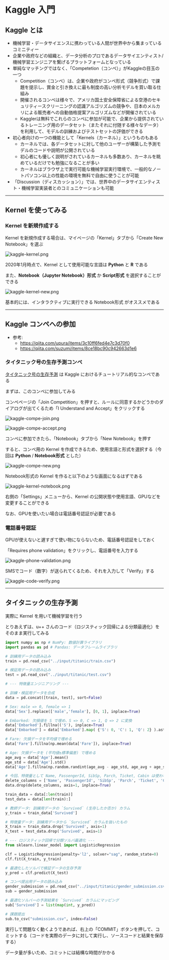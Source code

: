 # Kaggle 入門

## Kaggle とは

- 機械学習・データサイエンスに携わっている人間が世界中から集まっているコミニティー
- 企業や政府などの組織と、データ分析のプロであるデータサイエンティスト/機械学習エンジニアを繋げるプラットフォームとなっている
- 単純なマッチングではなく、「Competetion（コンペ）」がKaggleの目玉の一つ
    - Competition（コンペ）は、企業や政府がコンペ形式（競争形式）で課題を提示し、賞金と引き換えに最も制度の高い分析モデルを買い取る仕組み
    - 開催されるコンペは様々で、アメリカ国土安全保障省による空港のセキュリティースクリーニングの認識アルゴリズムの競争や、日本のメルカリによる販売者への自動価格提案アルゴリズムなどが開催されている
    - Kagglerは無料でこれらのコンペに参加が可能で、企業から提供されているトレーニング用のデータセット（またそれに付随する様々なデータ）を利用して、モデルの訓練およびテストセットの評価ができる
- 初心者向けの一つの機能として「Kernels（カーネル）」というものもある
    - カーネルでは、各データセットに対して他のユーザーが構築した予測モデルのコードや説明が公開されている
    - 初心者にも優しく説明がされているカーネルも多数あり、カーネルを眺めているだけでも勉強になることが多い
    - カーネルはブラウザ上で実行可能な機械学習実行環境で、一般的なノートパソコン以上の性能の環境を無料で自由に使うことが可能
- 「Discussion（ディスカッション）」では、世界中のデータサイエンティスト・機械学習実装者とのコミュニケーションも可能

***

## Kernel を使ってみる

### Kernel を新規作成する
Kernel を新規作成する場合は、マイページの「Kernel」タブから「Create New Notebook」を選ぶ

![kaggle-kernel.png](./img/kaggle-kernel.png)

2020年1月時点で、Kernel として使用可能な言語は **Python** と **R** である

また、**Notebook（Jupyter Notebook）形式** か **Script形式** を選択することができる

![kaggle-kernel-new.png](./img/kaggle-kernel-new.png)

基本的には、インタラクティブに実行できる Notebook形式 がオススメである

***

## Kaggle コンペへの参加

- 参考:
    - https://qiita.com/upura/items/3c10ff6fed4e7c3d70f0
    - https://qiita.com/suzumi/items/8ce18bc90c942663d1e6

### タイタニック号の生存予測コンペ
[タイタニック号の生存予測](https://www.kaggle.com/c/titanic) は Kaggle におけるチュートリアル的なコンペである

まずは、このコンペに参加してみる

コンペページの「Join Competition」を押すと、ルールに同意するかどうかのダイアログが出てくるため「I Understand and Accept」をクリックする

![kaggle-compe-join.png](./img/kaggle-compe-join.png)

![kaggle-compe-accept.png](./img/kaggle-compe-accept.png)

コンペに参加できたら、「Notebook」タブから「New Notebook」を押す

すると、コンペ用の Kernel を作成できるため、使用言語と形式を選択する（今回は **Python** / **Notebook形式** とした）

![kaggle-compe-new.png](./img/kaggle-compe-new.png)

Notebook形式の Kernel を作ると以下のような画面になるはずである

![kaggle-kernel-notebook.png](./img/kaggle-kernel-notebook.png)

右側の「Settings」メニューから、Kernel の公開状態や使用言語、GPUなどを変更することができる

なお、GPUを使いたい場合は電話番号認証が必要である

### 電話番号認証
GPUが使えないと遅すぎて使い物にならないため、電話番号認証をしておく

「Requires phone validation」をクリックし、電話番号を入力する

![kaggle-phone-validation.png](./img/kaggle-phone-validation.png)

SMSでコード（数字）が送られてくるため、それを入力して「Verify」する

![kaggle-code-verify.png](./img/kaggle-code-verify.png)

***

## タイタニックの生存予測

実際に Kernel を用いて機械学習を行う

とりあえずは、u++ さんのコード（ロジスティック回帰による分類最適化）をそのまま実行してみる

```python
import numpy as np # NumPy: 数値計算ライブラリ
import pandas as pd # Pandas: データフレームライブラリ

# 訓練用データの読み込み
train = pd.read_csv("../input/titanic/train.csv")

# 検証用データの読み込み
test = pd.read_csv("../input/titanic/test.csv")

# --- 特徴量エンジニアリング ---

# 訓練・検証用データを合成
data = pd.concat([train, test], sort=False)

# Sex: male => 0, female => 1
data['Sex'].replace(['male','female'], [0, 1], inplace=True)

# Embarked: 欠損値を S で埋め、S => 0, C => 1, Q => 2 に変換 
data['Embarked'].fillna(('S'), inplace=True)
data['Embarked'] = data['Embarked'].map( {'S': 0, 'C': 1, 'Q': 2} ).astype(int)

# Fare: 欠損データを平均値で埋める
data['Fare'].fillna(np.mean(data['Fare']), inplace=True)

# Age: 欠損データを (平均値±標準偏差) で埋める
age_avg = data['Age'].mean()
age_std = data['Age'].std()
data['Age'].fillna(np.random.randint(age_avg - age_std, age_avg + age_std), inplace=True)

# 今回、特徴量として Name, PassengerId, SibSp, Parch, Ticket, Cabin は使わないことにする
delete_columns = ['Name', 'PassengerId', 'SibSp', 'Parch', 'Ticket', 'Cabin']
data.drop(delete_columns, axis=1, inplace=True)

train_data = data[:len(train)]
test_data = data[len(train):]

# 教師データ: 訓練用データの `Survived` (生存したか否か) カラム
y_train = train_data['Survived']

# 特徴量データ: 訓練用データから `Surviced` カラムを抜いたもの
X_train = train_data.drop('Survived', axis=1)
X_test = test_data.drop('Survived', axis=1)

# --- ロジスティック回帰で分類ソルバ最適化 ---
from sklearn.linear_model import LogisticRegression

clf = LogisticRegression(penalty='l2', solver="sag", random_state=0)
clf.fit(X_train, y_train)

# 最適化したソルバで検証データの生存予測
y_pred = clf.predict(X_test)

# コンペ提出用データの読み込み
gender_submission = pd.read_csv("../input/titanic/gender_submission.csv")
sub = gender_submission

# 最適化ソルバーの予測結果を `Survived` カラムにマッピング
sub['Survived'] = list(map(int, y_pred))

# 課題提出
sub.to_csv("submission.csv", index=False)
```

実行して問題なく動くようであれば、右上の「COMMIT」ボタンを押して、コミットする（コードを実際のデータに対して実行し、ソースコードと結果を保存する）

データ量が多いため、コミットには結構な時間がかかる
